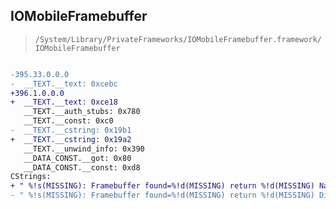 ## IOMobileFramebuffer

> `/System/Library/PrivateFrameworks/IOMobileFramebuffer.framework/IOMobileFramebuffer`

```diff

-395.33.0.0.0
-  __TEXT.__text: 0xcebc
+396.1.0.0.0
+  __TEXT.__text: 0xce18
   __TEXT.__auth_stubs: 0x780
   __TEXT.__const: 0xc0
-  __TEXT.__cstring: 0x19b1
+  __TEXT.__cstring: 0x19a2
   __TEXT.__unwind_info: 0x390
   __DATA_CONST.__got: 0x80
   __DATA_CONST.__const: 0xd8
CStrings:
+ " %!s(MISSING): Framebuffer found=%!d(MISSING) return %!d(MISSING) Name = %!s(MISSING)\n"
- " %!s(MISSING): Framebuffer found=%!d(MISSING) return %!d(MISSING) DisplayType=%!d(MISSING) Name = %!s(MISSING)\n"

```

